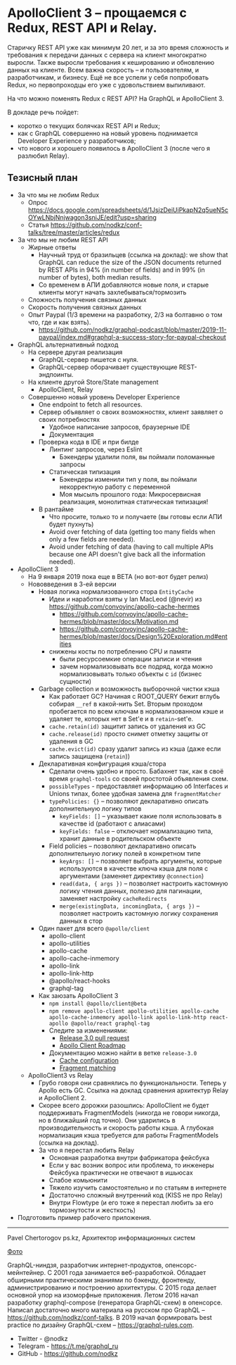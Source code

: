 # ApolloClient 3 – прощаемся с Redux, REST API и Relay.

Старичку REST API уже как минимум 20 лет, и за это время сложность и требования к передачи данных с сервера на клиент многократно выросли. Также выросли требования к кешированию и обновлению данных на клиенте. Всем важна скорость – и пользователям, и разработчикам, и бизнесу. Ещё не все успели у себя попробовать Redux, но первопроходцы его уже с удовольствием выпиливают.

На что можно поменять Redux с REST API? На GraphQL и ApolloClient 3.

В докладе речь пойдет:
- коротко о текущих болячках REST API и Redux;
- как с GraphQL совершенно на новый уровень поднимается Developer Experience у разработчиков;
- что нового и хорошего появилось в ApolloClient 3 (после чего я разлюбил Relay).

## Тезисный план

- За что мы не любим Redux
  - Опрос <https://docs.google.com/spreadsheets/d/1JsjzDeiUiPkapN2q5ueN5cOYwLNbjNnjwagon3sniJE/edit?usp=sharing>
  - Статья <https://github.com/nodkz/conf-talks/tree/master/articles/redux>
- За что мы не любим REST API
  - Жирные ответы
    - Научный труд от бразильцев (ссылка на доклад): we show that GraphQL can reduce the size of the JSON documents returned by REST APIs in 94% (in number of fields) and in 99% (in number of bytes), both median results.
    - Со временем в АПИ добавляются новые поля, и старые клиенты могут начать захлебываться/тормозить
  - Сложность получения связных данных
  - Скорость получения связных данных
  - Опыт Paypal (1/3 времени на разработку, 2/3 на болтавню о том что, где и как взять).
    - <https://github.com/nodkz/graphql-podcast/blob/master/2019-11-paypal/index.md#graphql-a-success-story-for-paypal-checkout>
- GraphQL альтернативный подход
  - На сервере другая реализация
    - GraphQL-сервер пишется с нуля.
    - GraphQL-сервер оборачивает существующие REST-эндпоинты.
  - На клиенте другой Store/State management
    - ApolloClient, Relay
  - Совершенно новый уровень Developer Experience
    - One endpoint to fetch all resources.
    - Сервер объявляет о своих возможностях, клиент заявляет о своих потребностях
      - Удобное написание запросов, браузерные IDE
      - Документация
    - Проверка кода в IDE и при билде
      - Линтинг запросов, через Eslint
        - Бэкендеры удалили поля, вы поймали поломанные запросы
      - Статическая типизация
        - Бэкендеры изменили тип у поля, вы поймали некорректную работу с переменной
        - Моя мысылъ прошлого года: Микросервисная реализация, монолитная статическая типизация!
    - В рантайме
      - Что просите, только то и получаете (вы готовы если АПИ будет пухнуть)
      - Avoid over fetching of data (getting too many fields when only a few fields are needed).
      - Avoid under fetching of data (having to call multiple APIs because one API doesn't give back all the information needed).
- ApolloClient 3
  - На 9 января 2019 пока еще в BETA (но вот-вот будет релиз)
  - Нововведения в 3-ей версии
    - Новая логика нормализованного стора `EntityCache`
      - Идеи и наработки взяты у Ian MacLeod (@nevir) из <https://github.com/convoyinc/apollo-cache-hermes>
        - <https://github.com/convoyinc/apollo-cache-hermes/blob/master/docs/Motivation.md>
        - <https://github.com/convoyinc/apollo-cache-hermes/blob/master/docs/Design%20Exploration.md#entities>
      - снижены косты по потреблению CPU и памяти
        - были ресурсоемкие операции записи и чтения
        - зачем нормализовывать все подряд, когда можно нормализовывать только объекты с `id` (бизнес сущности)
    - Garbage collection и возможность выборочной чистки кэша
      - Как работает GC? Начиная с ROOT_QUERY бежит вглубь собирая `__ref` в какой-нить Set. Вторым проходом пробегается по всем ключам в нормализованном кэше и удаляет те, которых нет в Set'е и в `retain`-set'е.
      - `cache.retain(id)` защитит запись от удаления из GC
      - `cache.release(id)` просто снимет отметку защиты от удаления в GC
      - `cache.evict(id)` сразу удалит запись из кэша (даже если запись защищена (`retain`))
    - Декларативная конфигурация кэша/стора
      - Сделали очень удобно и просто. Бабахнет так, как в своё время `graphql-tools` со своей простотой объявления схем.
      - `possibleTypes` - предоставляет информацию об Interfaces и Unions типах, более удобная замена для `fragmentMatcher`
      - `typePolicies: {}` – позволяют декларативно описать дополнительную логику типов
        - `keyFields: []` – указывает какие поля использовать в качестве id (работают с алиасами)
        - `keyFields: false` – отключает нормализацию типа, хранит данные в родительском объекте
      - Field policies – позволяют декларативно описать дополнительную логику полей в конкретном типе
        - `keyArgs: []` – позволяет выбрать аргументы, которые используются в качестве ключа кэша для поля с аргументами (заменяет директиву `@connection`)
        - `read(data, { args })` – позволяет настроить кастомную логику чтения данных, полезно для пагинации, заменяет настройку `cacheRedirects`
        - `merge(existingData, incomingData, { args })` – позволяет настроить кастомную логику сохранения данных в стор
    - Один пакет для всего `@apollo/client`
      - apollo-client
      - apollo-utilities
      - apollo-cache
      - apollo-cache-inmemory
      - apollo-link
      - apollo-link-http
      - @apollo/react-hooks
      - graphql-tag
    - Как заюзать ApolloClient 3
      - `npm install @apollo/client@beta`
      - `npm remove apollo-client apollo-utilities apollo-cache apollo-cache-inmemory apollo-link apollo-link-http react-apollo @apollo/react graphql-tag`
      - Следите за изменениями:
        - [Release 3.0 pull request](https://github.com/apollographql/apollo-client/pull/5116)
        - [Apollo Client Roadmap](https://github.com/apollographql/apollo-client/blob/master/ROADMAP.md)
      - Документацию можно найти в ветке `release-3.0`
        - [Cache configuration](https://github.com/apollographql/apollo-client/blob/release-3.0/docs/source/caching/cache-configuration.md)
        - [Fragment matching](https://github.com/apollographql/apollo-client/blob/release-3.0/docs/source/data/fragments.md)
  - ApolloClient3 vs Relay
    - Грубо говоря они сравнялись по функциональности. Теперь у Apollo есть GC. Ссылка на доклад сравнения архитектур Relay и ApolloClient 2.
    - Cкорее всего дорожки разошлись: ApolloClient не будет поддерживать FragmentModels (никогда не говори никогда, но в ближайший год точно). Они ударились в производительность и скорость работы кэша. А глубокая нормализация кэша требуется для работы FragmentModels (ссылка на доклад).
    - За что я перестал любить Relay
      - Основная разработка внутри фабрикатора фейсбука
      - Если у вас возник вопрос или проблема, то инженеры Фейсбука практически не отвечают в ишьюсах
      - Слабое комьюнити
      - Тяжело изучить самостоятельно и по статьям в интернете
      - Достаточно сложный внутренний код (KISS не про Relay)
      - Внутри Flowtype (и его тоже я перестал любить за его тормознутости и жесткость)
- Подготовить пример рабочего приложения.

-----

Pavel Chertorogov
ps.kz, Архитектор информационных систем

[Фото](https://www.dropbox.com/s/22mncow425wsvwu/%20HolyJS%20%D0%BF%D0%BE%D1%80%D1%82%D1%80%D0%B5%D1%82%D1%8B%20%D1%81%D0%BF%D0%B8%D0%BA%D0%B5%D1%80%D0%BE%D0%B2-53.jpg?dl=0)

GraphQL-ниндзя, разработчик интернет-продуктов, опенсорс-мейнтейнер. С 2001 года занимается веб-разработкой. Обладает обширными практическими знаниями по бэкенду, фронтенду, администрированию и построению архитектуры. С 2015 года делает основной упор на изоморфные приложения. Летом 2016 начал разработку graphql-compose (генератора GraphQL-схем) в опенсорсе. Написал достаточно много материала на русском про GraphQL – <https://github.com/nodkz/conf-talks>. В 2019 начал формировать best practice по дизайну GraphQL-схем – <https://graphql-rules.com>.

- Twitter - @nodkz
- Telegram - <https://t.me/graphql_ru>
- GitHub - <https://github.com/nodkz>
